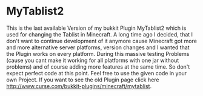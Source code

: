# MyTablist2
This is the last available Version of my bukkit Plugin MyTablist2 which is used for changing the Tablist in Minecraft. A long time ago I decided, that I don't want to continue development of it anymore cause Minecraft got more and more alternative server platforms, version changes and I wanted that the Plugin works on every platform. During this massive testing Problems (cause you cant make it working for all platforms with one jar without problems) and of course adding more features at the same time. So don't expect perfect code at this point. Feel free to use the given code in your own Project. If you want to see the old Plugin page click here http://www.curse.com/bukkit-plugins/minecraft/mytablist.
